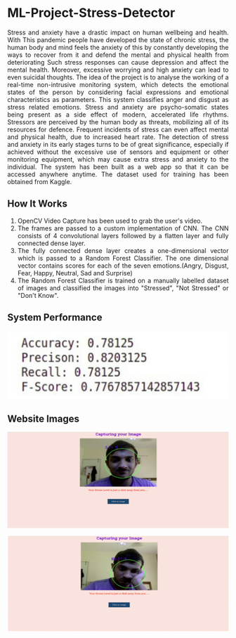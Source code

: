 # ML-Project-Stress-Detector

<p style="text-align: justify">
    Stress and anxiety have a drastic impact on human wellbeing and health. With This pandemic people have developed the state of chronic stress, the human body and mind feels the anxiety of this by constantly developing the ways to recover from it and defend the mental and physical health from deteriorating Such stress responses can cause depression and affect the mental health. Moreover, excessive worrying and high anxiety can lead to even suicidal thoughts. The idea of the project is to analyse the working of a real-time non-intrusive monitoring system, which detects the emotional states of the person by considering facial expressions and emotional characteristics as parameters. This system classifies anger and disgust as stress related emotions. Stress and anxiety are psycho-somatic states being present as a side effect of modern, accelerated life rhythms. Stressors are perceived by the human body as threats, mobilizing all of its resources for defence. Frequent incidents of stress can even affect mental and physical health, due to increased heart rate. The detection of stress and anxiety in its early stages turns to be of great significance, especially if achieved without the excessive use of sensors and equipment or other monitoring equipment, which may cause extra stress and anxiety to the individual. The system has been built as a web app so that it can be accessed anywhere anytime. The dataset used for training has been obtained from Kaggle.
</p>

## How It Works

<ol style="text-align: justify">
    <li>OpenCV Video Capture has been used to grab the user's video.</li>
    <li>The frames are passed to a custom implementation of CNN. The CNN consists of 4 convolutional layers followed by a flatten layer and fully connected dense layer.</li>
    <li>The fully connected dense layer creates a one-dimensional vector which is passed to a Random Forest Classifier. The one dimensional vector contains scores for each of the seven emotions.(Angry, Disgust, Fear, Happy, Neutral, Sad and Surprise)</li>
    <li>The Random Forest Classifier is trained on a manually labelled dataset of images and classified the images into "Stressed", "Not Stressed" or "Don't Know".</li>
</ol>

## System Performance
![performance](https://github.com/rithvik2607/ML-Project-Stress-Detector/blob/master/images/performance.png)

## Website Images
![img1](https://github.com/rithvik2607/ML-Project-Stress-Detector/blob/master/images/web1.png)

![img2](https://github.com/rithvik2607/ML-Project-Stress-Detector/blob/master/images/web2.png)